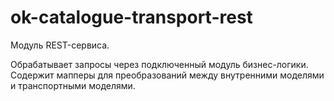 <h1>ok-catalogue-transport-rest</h1>

<p>
Модуль REST-сервиса.

Обрабатывает запросы через подключенный модуль бизнес-логики. 
Содержит мапперы для преобразований между внутренними моделями и транспортными моделями.
</p>